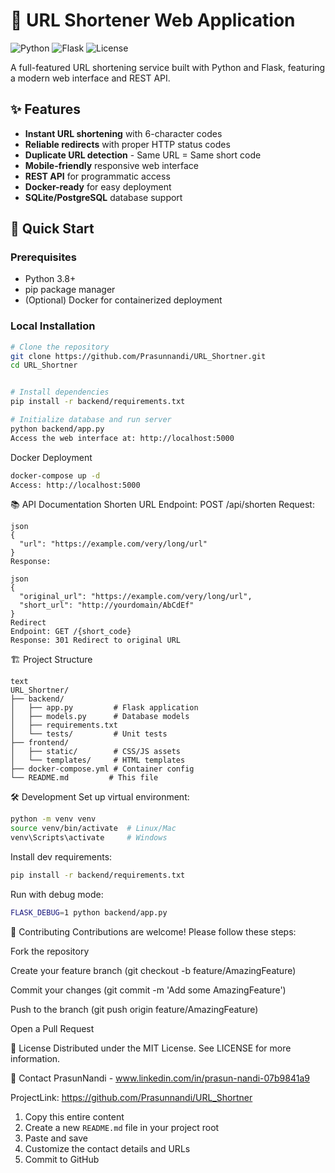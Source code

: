 # 🔗 URL Shortener Web Application

![Python](https://img.shields.io/badge/python-3.8+-blue.svg)
![Flask](https://img.shields.io/badge/flask-2.0+-lightgrey.svg)
![License](https://img.shields.io/badge/license-MIT-green.svg)

A full-featured URL shortening service built with Python and Flask, featuring a modern web interface and REST API.

## ✨ Features

- **Instant URL shortening** with 6-character codes
- **Reliable redirects** with proper HTTP status codes
- **Duplicate URL detection** - Same URL = Same short code
- **Mobile-friendly** responsive web interface
- **REST API** for programmatic access
- **Docker-ready** for easy deployment
- **SQLite/PostgreSQL** database support

## 🚀 Quick Start

### Prerequisites
- Python 3.8+
- pip package manager
- (Optional) Docker for containerized deployment

### Local Installation
```bash
# Clone the repository
git clone https://github.com/Prasunnandi/URL_Shortner.git
cd URL_Shortner


# Install dependencies
pip install -r backend/requirements.txt

# Initialize database and run server
python backend/app.py
Access the web interface at: http://localhost:5000
```
Docker Deployment

```bash
docker-compose up -d
Access: http://localhost:5000
```

📚 API Documentation
Shorten URL
Endpoint: POST /api/shorten
Request:
```
json
{
  "url": "https://example.com/very/long/url"
}
Response:

json
{
  "original_url": "https://example.com/very/long/url",
  "short_url": "http://yourdomain/AbCdEf"
}
Redirect
Endpoint: GET /{short_code}
Response: 301 Redirect to original URL
```
🏗 Project Structure
```
text
URL_Shortner/
├── backend/
│   ├── app.py         # Flask application
│   ├── models.py      # Database models
│   ├── requirements.txt
│   └── tests/         # Unit tests
├── frontend/
│   ├── static/        # CSS/JS assets
│   └── templates/     # HTML templates
├── docker-compose.yml # Container config
└── README.md         # This file
```
🛠 Development
Set up virtual environment:

```bash
python -m venv venv
source venv/bin/activate  # Linux/Mac
venv\Scripts\activate     # Windows
```

Install dev requirements:

```bash
pip install -r backend/requirements.txt
```
Run with debug mode:

```bash
FLASK_DEBUG=1 python backend/app.py
```
🤝 Contributing
Contributions are welcome! Please follow these steps:

Fork the repository

Create your feature branch (git checkout -b feature/AmazingFeature)

Commit your changes (git commit -m 'Add some AmazingFeature')

Push to the branch (git push origin feature/AmazingFeature)

Open a Pull Request

📜 License
Distributed under the MIT License. See LICENSE for more information.

📧 Contact
PrasunNandi - www.linkedin.com/in/prasun-nandi-07b9841a9

ProjectLink: https://github.com/Prasunnandi/URL_Shortner

1. Copy this entire content
2. Create a new `README.md` file in your project root
3. Paste and save
4. Customize the contact details and URLs
5. Commit to GitHub

